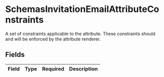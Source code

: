 # SchemasInvitationEmailAttributeConstraints

A set of constraints applicable to the attribute.
These constraints should and will be enforced by the attribute renderer.



## Fields

| Field       | Type        | Required    | Description |
| ----------- | ----------- | ----------- | ----------- |